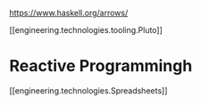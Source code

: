 

https://www.haskell.org/arrows/

[[engineering.technologies.tooling.Pluto]]
# Reactive Programmingh

[[engineering.technologies.Spreadsheets]]
